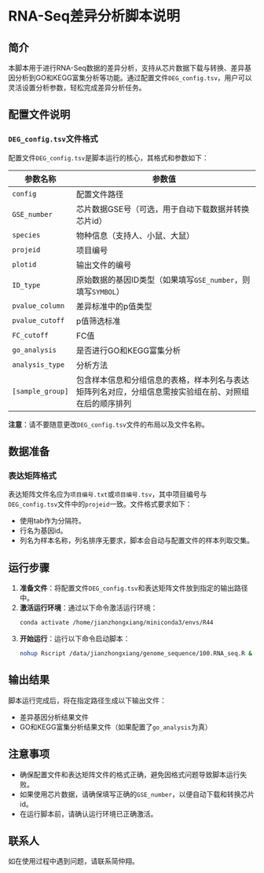 # RNA-Seq差异分析脚本说明

## 简介
本脚本用于进行RNA-Seq数据的差异分析，支持从芯片数据下载与转换、差异基因分析到GO和KEGG富集分析等功能。通过配置文件`DEG_config.tsv`，用户可以灵活设置分析参数，轻松完成差异分析任务。

## 配置文件说明

### `DEG_config.tsv`文件格式
配置文件`DEG_config.tsv`是脚本运行的核心，其格式和参数如下：

| 参数名称 | 参数值 |
| --- | --- |
| `config` | 配置文件路径 |
| `GSE_number` | 芯片数据GSE号（可选，用于自动下载数据并转换芯片id） |
| `species` | 物种信息（支持人、小鼠、大鼠） |
| `projeid` | 项目编号 |
| `plotid` | 输出文件的编号 |
| `ID_type` | 原始数据的基因ID类型（如果填写`GSE_number`，则填写`SYMBOL`） |
| `pvalue_column` | 差异标准中的p值类型 |
| `pvalue_cutoff` | p值筛选标准 |
| `FC_cutoff` | FC值 |
| `go_analysis` | 是否进行GO和KEGG富集分析 |
| `analysis_type` | 分析方法 |
| `[sample_group]` | 包含样本信息和分组信息的表格，样本列名与表达矩阵列名对应，分组信息需按实验组在前、对照组在后的顺序排列 |

**注意**：请不要随意更改`DEG_config.tsv`文件的布局以及文件名称。

## 数据准备

### 表达矩阵格式
表达矩阵文件名应为`项目编号.txt`或`项目编号.tsv`，其中项目编号与`DEG_config.tsv`文件中的`projeid`一致。文件格式要求如下：

- 使用tab作为分隔符。
- 行名为基因id。
- 列名为样本名称，列名排序无要求，脚本会自动与配置文件的样本列取交集。

## 运行步骤

1. **准备文件**：将配置文件`DEG_config.tsv`和表达矩阵文件放到指定的输出路径中。
2. **激活运行环境**：通过以下命令激活运行环境：
   ```bash
   conda activate /home/jianzhongxiang/miniconda3/envs/R44
   ```
3. **开始运行**：运行以下命令启动脚本：
   ```bash
   nohup Rscript /data/jianzhongxiang/genome_sequence/100.RNA_seq.R &
   ```

## 输出结果
脚本运行完成后，将在指定路径生成以下输出文件：
- 差异基因分析结果文件
- GO和KEGG富集分析结果文件（如果配置了`go_analysis`为真）

## 注意事项
- 确保配置文件和表达矩阵文件的格式正确，避免因格式问题导致脚本运行失败。
- 如果使用芯片数据，请确保填写正确的`GSE_number`，以便自动下载和转换芯片id。
- 在运行脚本前，请确认运行环境已正确激活。

## 联系人
如在使用过程中遇到问题，请联系简仲翔。
